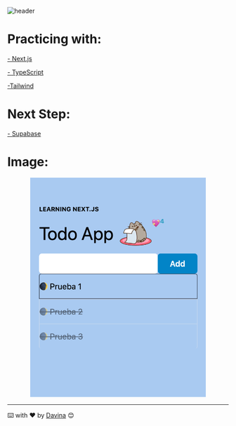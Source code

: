![header](https://capsule-render.vercel.app/api?type=waving&color=auto&height=260&section=header&text=Todo%20App&fontSize=90&animation=fadeIn&fontAlignY=38&desc=Davina%20Medina&descAlignY=61&descAlign=87)

# Practicing with:

[- Next.js](https://nextjs.org/)

[- TypeScript](https://www.typescriptlang.org/)

[-Tailwind](https://tailwindcss.com/)

# Next Step:

[- Supabase](https://supabase.com/)

# Image:

<p align="center"><img src="./public/img/imgReadme1.png?raw=true" width="400">

---

⌨️ with ❤️ by [Davina](https://www.linkedin.com/in/davinamedina/) 😊
